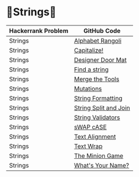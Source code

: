 # :rocket:Strings:rocket:

| Hackerrank Problem | GitHub Code |
| -|- |
| Strings | [Alphabet Rangoli](https://www.hackerrank.com/challenges/alphabet-rangoli/problem) | [Alphabet Rangoli](https://github.com/soaibsafi/Competitive-programming/blob/master/HakerRank/Python/Alphabet%20Rangoli.py)|
| Strings | [Capitalize!](https://www.hackerrank.com/challenges/capitalize/problem) | [Capitalize!](https://github.com/soaibsafi/Competitive-programming/blob/master/HakerRank/Python/Capitalize!.py) |
| Strings | [Designer Door Mat](https://www.hackerrank.com/challenges/designer-door-mat/problem) | [Designer Door Mat](https://github.com/soaibsafi/Competitive-programming/blob/master/HakerRank/Python/Designer%20Door%20Mat.py) |
| Strings | [Find a string](https://www.hackerrank.com/challenges/find-a-string/problem) | [Find a string](https://github.com/soaibsafi/Competitive-programming/blob/master/HakerRank/Python/Find%20a%20string.py) |
| Strings | [Merge the Tools](https://www.hackerrank.com/challenges/merge-the-tools/problem) | [Merge the Tools](https://github.com/soaibsafi/Competitive-programming/blob/master/HakerRank/Python/Merge%20the%20Tools.py) |
| Strings | [Mutations](https://www.hackerrank.com/challenges/python-mutations/problem) | [Mutations](https://github.com/soaibsafi/Competitive-programming/blob/master/HakerRank/Python/Mutations.py) |
| Strings | [String Formatting](https://www.hackerrank.com/challenges/python-string-formatting/problem) | [String Formatting](https://github.com/soaibsafi/Competitive-programming/blob/master/HakerRank/Python/String%20Formatting.py) |
| Strings | [String Split and Join](https://www.hackerrank.com/challenges/python-string-split-and-join/problem) | [String Split and Join](https://github.com/soaibsafi/Competitive-programming/blob/master/HakerRank/Python/String%20Split%20and%20Join.py) |
| Strings | [String Validators](https://www.hackerrank.com/challenges/string-validators/problem) | [String Validators](https://github.com/soaibsafi/Competitive-programming/blob/master/HakerRank/Python/String%20Validators.py) |
| Strings | [sWAP cASE](https://www.hackerrank.com/challenges/itertools-product/problem) | [sWAP cASE](https://github.com/soaibsafi/Competitive-programming/blob/master/HakerRank/Python/sWAP%20cASE.py) |
| Strings | [Text Alignment](https://www.hackerrank.com/challenges/text-alignment/problem) | [Text Alignment](https://github.com/soaibsafi/Competitive-programming/blob/master/HakerRank/Python/Text%20Alignment.py) |
| Strings | [Text Wrap](https://www.hackerrank.com/challenges/text-wrap/problem) | [Text Wrap](https://github.com/soaibsafi/Competitive-programming/blob/master/HakerRank/Python/Text%20Wrap.py) |
| Strings | [The Minion Game](https://www.hackerrank.com/challenges/the-minion-game/problem) | [The Minion Game](https://github.com/soaibsafi/Competitive-programming/blob/master/HakerRank/Python/The%20Minion%20Game.py) |
| Strings | [What's Your Name?](https://www.hackerrank.com/challenges/whats-your-name/problem) | [What's Your Name](https://github.com/soaibsafi/Competitive-programming/blob/master/HakerRank/Python/What's%20Your%20Name.py) |